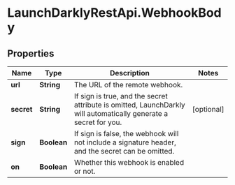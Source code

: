 # LaunchDarklyRestApi.WebhookBody

## Properties
Name | Type | Description | Notes
------------ | ------------- | ------------- | -------------
**url** | **String** | The URL of the remote webhook. | 
**secret** | **String** | If sign is true, and the secret attribute is omitted, LaunchDarkly will automatically generate a secret for you. | [optional] 
**sign** | **Boolean** | If sign is false, the webhook will not include a signature header, and the secret can be omitted. | 
**on** | **Boolean** | Whether this webhook is enabled or not. | 


